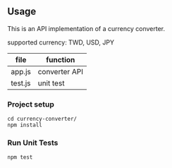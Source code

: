 
## Usage

This is an API implementation of a currency converter.

supported currency: TWD, USD, JPY

|file|function|
|--|--|
|app.js|converter API|
|test.js|unit test|


### Project setup

```
cd currency-converter/
npm install
```

### Run Unit Tests
```
npm test
```

